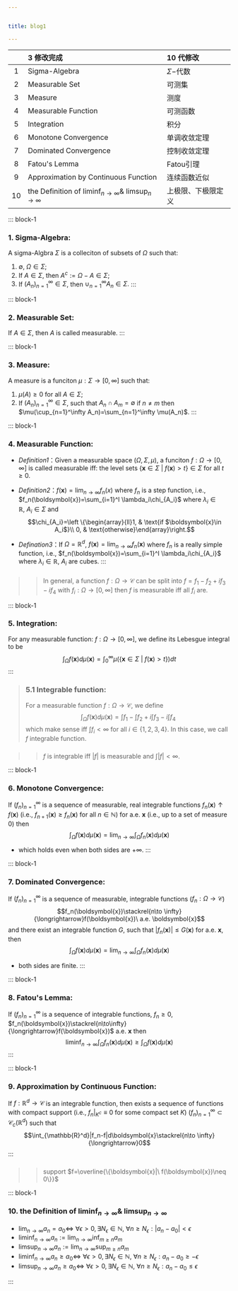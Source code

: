 ```yaml
---


title: blog1

---
```


| | **3 修改完成** |**10 代修改**|
| :--:| :----- | :-- |
|1 |  Sigma-Algebra  |  $\Sigma-$代数   |
|2|  Measurable Set | 可测集  |
|3|  Measure |测度  |
|4|Measurable Function  |可测函数 |
|5| Integration |积分 |
|6 |Monotone Convergence |单调收敛定理|
|7 | Dominated Convergence|控制收敛定理 |
|8 |Fatou's Lemma | Fatou引理 |
|9 |Approximation by Continuous Function |连续函数近似 |
|10 | the Definition of $\liminf_{n\to \infty}\&$ $\limsup_{n\to \infty}$ |上极限、下极限定义 |

::: block-1
### **1. Sigma-Algebra**:
A sigma-Algbra $\Sigma$ is a colleciton of subsets of $\Omega$ such that:

1. $\emptyset,\ \Omega\in \Sigma;$
2. If $A \in \Sigma$, then $A^c:=\Omega-A\in \Sigma;$
3. If $(A_n)_{n=1}^\infty\in \Sigma$, then $\cup_{n=1}^\infty A_n\in \Sigma.$
:::

::: block-1
### **2. Measurable Set**:
If $A\in \Sigma$, then $A$ is called measurable.
:::

::: block-1
### **3. Measure**:
A measure is a funciton $\mu:\Sigma\to [0,\infty]$ such that:
1. $\mu(A)\geq 0$ for all $A\in \Sigma$;
2. If $(A_n)_{n=1}^\infty\in \Sigma$, such that $A_n\cap A_m=\emptyset$ if $n\neq m$ then $\mu(\cup_{n=1}^\infty A_n)=\sum_{n=1}^\infty \mu(A_n)$.
:::

::: block-1
### **4. Measurable Function**:

- *Definition1*：Given a measurable space $(\Omega,\Sigma, \mu)$, a funciton $f:\Omega\to [0,\infty]$ is called measurable iff: the level sets $\{\boldsymbol{x}\in \Sigma\ |\  f(\boldsymbol{x})>t\}\in \Sigma$ for all $t\geq 0$.

- *Definition2*：$f(\boldsymbol{x})=\lim_{n\to \infty}f_n(x)$ where $f_n$ is a step function, i.e., $f_n(\boldsymbol{x})=\sum_{i=1}^I \lambda_i\chi_{A_i}$ where $\lambda_i\in \mathbb{R},\ A_i\in \Sigma$ and
$$\chi_{A_i}=\left \{\begin{array}{ll}1, & \text{if $\boldsymbol{x}\in A_i$}\\ 0, & \text{otherwise}\end{array}\right.$$


- *Defination3*：If $\Omega=\mathbb{R}^d$, $f(\boldsymbol{x})=\lim_{n\to \infty}f_n(\boldsymbol{x})$ where $f_n$ is a really simple function, i.e., $f_n(\boldsymbol{x})=\sum_{i=1}^I \lambda_i\chi_{A_i}$ where $\lambda_i\in \mathbb{R},\ A_i$ are cubes.
:::

>> ###
>>
>> In general, a function $f:\Omega\to \mathcal{C}$ can be split into $f=f_1-f_2+if_3-if_4$ with $f_i:\Omega\to [0,\infty]$ then $f$ is measurable iff all $f_i$ are.



::: block-1
### **5. Integration**:
For any measurable function: $f:\Omega\to [0,\infty]$, we define its Lebesgue integral to be
$$\int_{\Omega}f(\boldsymbol{x})d\mu(\boldsymbol{x})=\int_0^\infty\mu(\{\boldsymbol{x}\in \Sigma\ |\ f(\boldsymbol{x})>t\})dt$$
:::

> ### 5.1 Integrable function:
>
> For a measurable function $f:\Omega\to \mathcal{C}$, we define $$\int_\Omega f(\boldsymbol{x})d\mu(\boldsymbol{x})=\int f_1-\int f_2+i\int f_3-i\int f_4$$ which make sense iff $\int f_i<\infty$ for all $i\in \{1,2,3,4\}$. In this case, we call $f$ integrable function.

>> ###
>>
>> $f$ is integrable iff $|f|$ is measurable and $\int |f|<\infty$.


::: block-1
### **6. Monotone Convergence**:
If $(f_n)_{n=1}^\infty$ is a sequence of measurable, real integrable functions $f_n(\boldsymbol{x})\uparrow f(\boldsymbol{x})$ (i.e., $f_{n+1}(\boldsymbol{x})\geq f_n(\boldsymbol{x})$ for all $n\in \mathbb{N}$) for a.e. $\boldsymbol{x}$ (i.e., up to a set of measure 0) then $$\int_\Omega f(\boldsymbol{x})d\mu(\boldsymbol{x})=\lim_{n\to \infty}\int_\Omega f_n(\boldsymbol{x})d\mu(\boldsymbol{x})$$
- which holds even when both sides are $+\infty.$
:::

::: block-1
### **7. Dominated Convergence**:
If $(f_n)_{n=1}^\infty$ is a sequence of measurable, integrable functions ($f_n:\Omega\to \mathcal{C}$)
$$f_n(\boldsymbol{x})\stackrel{n\to \infty}{\longrightarrow}f(\boldsymbol{x})\ a.e. \boldsymbol{x}$$
and there exist an integrable function $G$,  such that $|f_n(\boldsymbol{x})|\leq G(\boldsymbol{x})$ for a.e. $\boldsymbol{x}$, then $$\int_\Omega f(\boldsymbol{x})d\mu (\boldsymbol{x})=\lim_{n\to \infty}\int_\Omega f_n(\boldsymbol{x})d\mu(\boldsymbol{x})$$
- both sides are finite.
:::

::: block-1
### **8. Fatou's Lemma**:
If $(f_n)_{n=1}^\infty$ is a sequence of integrable functions, $f_n\geq 0$, $f_n(\boldsymbol{x})\stackrel{n\to\infty}{\longrightarrow}f(\boldsymbol{x})$ a.e. $\boldsymbol{x}$ then
$$\liminf_{n\to \infty}\int_\Omega f_n(\boldsymbol{x})d\mu(\boldsymbol{x})\geq \int_\Omega f(\boldsymbol{x})d\mu(\boldsymbol{x})$$
:::

::: block-1
### **9. Approximation by Continuous Function**:
If $f:\mathbb{R}^d\to \mathcal{C}$ is an integrable function, then exists a sequence of functions with compact support (i.e., $f_n|_{K^c}\equiv 0$ for some compact set $K$) $(f_n)_{n=1}^\infty\subset \mathcal{C}_c(\mathbb{R}^d)$ such that
$$\int_{\mathbb{R}^d}|f_n-f|d\boldsymbol{x}\stackrel{n\to \infty}{\longrightarrow}0$$
:::

>> ###
>>
>> support $f=\overline{\{\boldsymbol{x}|\ f(\boldsymbol{x})\neq 0\}}$



::: block-1
### **10. the Definition of $\liminf_{n\to \infty} \&$ $\limsup_{n\to \infty}$**
- $\lim_{n\to \infty}a_n= a_0 \iff$ $\forall \epsilon>0, \exists N_\epsilon\in \mathbb{N},\ \forall n\geq N_\epsilon: |a_n-a_0|< \epsilon$
- $\liminf_{n\to \infty} a_n:=\lim_{n\to\infty}\inf_{m\geq n}a_m$
- $\limsup_{n\to \infty} a_n:=\lim_{n\to\infty}\sup_{m\geq n}a_m$
- $\liminf_{n\to \infty}a_n\geq a_0 \iff$ $\forall \epsilon>0, \exists N_\epsilon\in \mathbb{N},\ \forall n\geq N_\epsilon: a_n-a_0\geq -\epsilon$
- $\limsup_{n\to \infty}a_n\geq a_0 \iff$ $\forall \epsilon>0, \exists N_\epsilon\in \mathbb{N},\ \forall n\geq N_\epsilon: a_n-a_0\leq \epsilon$

:::
